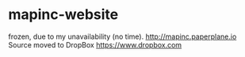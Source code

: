 # mapinc-website
frozen, due to my unavailability (no time). http://mapinc.paperplane.io
 Source moved to DropBox https://www.dropbox.com
